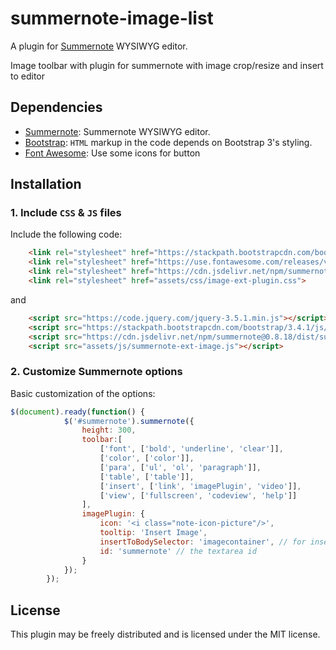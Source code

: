 # summernote-image-list

A plugin for [Summernote](https://github.com/summernote/summernote/) WYSIWYG editor.

Image toolbar with plugin for summernote with image crop/resize and insert to editor

## Dependencies
- [Summernote](https://summernote.org/): Summernote WYSIWYG editor.
- [Bootstrap](http://getbootstrap.com/): `HTML` markup in the code depends on Bootstrap 3's styling.
- [Font Awesome](http://fontawesome.io/): Use some icons for button 


## Installation

### 1. Include `CSS` & `JS` files

Include the following code:
```html
    <link rel="stylesheet" href="https://stackpath.bootstrapcdn.com/bootstrap/3.4.1/css/bootstrap.min.css">
    <link rel="stylesheet" href="https://use.fontawesome.com/releases/v5.13.0/css/all.css" crossorigin="anonymous">
    <link rel="stylesheet" href="https://cdn.jsdelivr.net/npm/summernote@0.8.18/dist/summernote.min.css">
    <link rel="stylesheet" href="assets/css/image-ext-plugin.css">
```

and

```html
    <script src="https://code.jquery.com/jquery-3.5.1.min.js"></script>
    <script src="https://stackpath.bootstrapcdn.com/bootstrap/3.4.1/js/bootstrap.min.js"></script>
    <script src="https://cdn.jsdelivr.net/npm/summernote@0.8.18/dist/summernote.min.js"></script>
    <script src="assets/js/summernote-ext-image.js"></script>
```

### 2. Customize Summernote options

Basic customization of the options:

```javascript
$(document).ready(function() {
            $('#summernote').summernote({
                height: 300,
                toolbar:[
                    ['font', ['bold', 'underline', 'clear']],
                    ['color', ['color']],
                    ['para', ['ul', 'ol', 'paragraph']],
                    ['table', ['table']],
                    ['insert', ['link', 'imagePlugin', 'video']],
                    ['view', ['fullscreen', 'codeview', 'help']]
                ],
                imagePlugin: {
                    icon: '<i class="note-icon-picture"/>',
                    tooltip: 'Insert Image',
                    insertToBodySelector: 'imagecontainer', // for insert cropped image to body
                    id: 'summernote' // the textarea id
                }
            });
        });
```

## License

This plugin may be freely distributed and is licensed under the MIT license.
